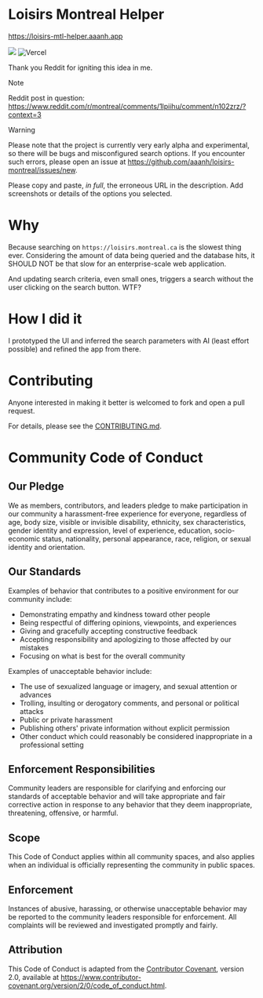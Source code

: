 # Loisirs Montreal Helper

https://loisirs-mtl-helper.aaanh.app

![](https://img.shields.io/badge/status-experimental-yellow) ![Vercel](https://vercelbadge.vercel.app/api/aaanh/loisirs-montreal)

Thank you Reddit for igniting this idea in me.


> [!NOTE]
> Reddit post in question: 
> https://www.reddit.com/r/montreal/comments/1lpiihu/comment/n102zrz/?context=3

> [!WARNING]
> Please note that the project is currently very early alpha and experimental, so there will be bugs and misconfigured search options. If you encounter such errors, please open an issue at <https://github.com/aaanh/loisirs-montreal/issues/new>.
>
> Please copy and paste, _in full_, the erroneous URL in the description. Add screenshots or details of the options you selected.


# Why

Because searching on `https://loisirs.montreal.ca` is the slowest thing ever. Considering the amount of data being queried and the database hits, it SHOULD NOT be that slow for an enterprise-scale web application.

And updating search criteria, even small ones, triggers a search without the user clicking on the search button. WTF?

# How I did it

I prototyped the UI and inferred the search parameters with AI (least effort possible) and refined the app from there.

# Contributing

Anyone interested in making it better is welcomed to fork and open a pull request.

For details, please see the [CONTRIBUTING.md](contributing.md).

# Community Code of Conduct

## Our Pledge

We as members, contributors, and leaders pledge to make participation in our community a harassment-free experience for everyone, regardless of age, body size, visible or invisible disability, ethnicity, sex characteristics, gender identity and expression, level of experience, education, socio-economic status, nationality, personal appearance, race, religion, or sexual identity and orientation.

## Our Standards

Examples of behavior that contributes to a positive environment for our community include:

* Demonstrating empathy and kindness toward other people
* Being respectful of differing opinions, viewpoints, and experiences
* Giving and gracefully accepting constructive feedback
* Accepting responsibility and apologizing to those affected by our mistakes
* Focusing on what is best for the overall community

Examples of unacceptable behavior include:

* The use of sexualized language or imagery, and sexual attention or advances
* Trolling, insulting or derogatory comments, and personal or political attacks
* Public or private harassment
* Publishing others' private information without explicit permission
* Other conduct which could reasonably be considered inappropriate in a professional setting

## Enforcement Responsibilities

Community leaders are responsible for clarifying and enforcing our standards of acceptable behavior and will take appropriate and fair corrective action in response to any behavior that they deem inappropriate, threatening, offensive, or harmful.

## Scope

This Code of Conduct applies within all community spaces, and also applies when an individual is officially representing the community in public spaces.

## Enforcement

Instances of abusive, harassing, or otherwise unacceptable behavior may be reported to the community leaders responsible for enforcement. All complaints will be reviewed and investigated promptly and fairly.

## Attribution

This Code of Conduct is adapted from the [Contributor Covenant](https://www.contributor-covenant.org), version 2.0, available at https://www.contributor-covenant.org/version/2/0/code_of_conduct.html.
